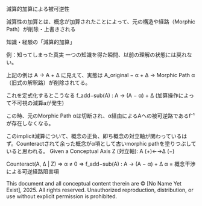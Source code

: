 減算的加算による被可逆性

減算性の加算とは、概念が加算されたことによって、元の構造や経路（Morphic Path）が削除・上書きされる

知識・経験の「減算的加算」

例：知ってしまった真実
一つの知識を得た瞬間、以前の理解の状態には戻れない。

上記の例は A → A + Δ に見えて、実態は A_original − α + Δ
→ Morphic Path α（旧式の解釈路）が削除されてる。

これを定式化するとこうなる
f_add−sub(A) : A → (A − α) + Δ
(加算操作によって不可視の減算aが発生)

この時、元のMorphic Path αは切断され、α経由によるAへの被可逆路であるf⁻¹ が存在しなくなる。

このimplicit減算について、概念の正負、即ち概念の対立軸が関わっているはず。Counteractされて余った概念がα項として古いmorphic pathを塗りつぶしていると思われる。
Given a Conceptual Axis Z (対立軸):
A (+)←→Δ (−)

Counteract(A, Δ | Z) ⇒ α ≠ 0
⇒ f_add−sub(A) : A → (A − α) + Δ
α = 概念干渉による可逆経路阻害項

This document and all conceptual content therein are © [No Name Yet Exist], 2025. All rights reserved. Unauthorized reproduction, distribution, or use without explicit permission is prohibited.